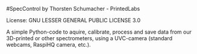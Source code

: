 #SpecControl
by Thorsten Schumacher  - PrintedLabs

License: GNU LESSER GENERAL PUBLIC LICENSE 3.0

A simple Python-code to aquire, calibrate, process and save data from our 3D-printed or other spectrometers, 
using a UVC-camera (standard webcams, RaspiHQ camera, etc.).
